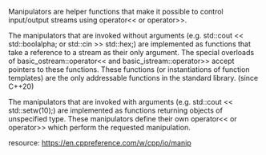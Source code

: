 
Manipulators are helper functions that make it possible to control input/output streams using operator<< or operator>>.

The manipulators that are invoked without arguments (e.g. std::cout << std::boolalpha; or std::cin >> std::hex;) are implemented as functions that take a reference to a stream as their only argument. The special overloads of basic_ostream::operator<< and basic_istream::operator>> accept pointers to these functions. These functions (or instantiations of function templates) are the only addressable functions in the standard library. (since C++20)

The manipulators that are invoked with arguments (e.g. std::cout << std::setw(10);) are implemented as functions returning objects of unspecified type. These manipulators define their own operator<< or operator>> which perform the requested manipulation.



resource: https://en.cppreference.com/w/cpp/io/manip
